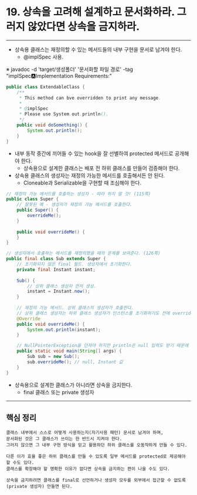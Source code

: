 # 19. 상속을 고려해 설계하고 문서화하라. 그러지 않았다면 상속을 금지하라.

---

- 상속용 클래스는 재정의할 수 있는 메서드들의 내부 구현을 문서로 남겨야 한다.
  - @implSpec 사용.

※ javadoc -d 'target/생성폴더' '문서화할 파일 경로' -tag "implSpec:a:Implementation Requirements:"
```java
public class ExtendableClass {
    /**
     * This method can bve overridden to print any message.
     *
     * @implSpec
     * Please use System.out.println().
     */
    public void doSomething() {
        System.out.println();
    }
}
```
- 내부 동작 중간에 끼어들 수 있는 hook을 잘 선별하여 protected 메서드로 공개해야 한다.
  - 상속용으로 설계한 클래스는 배포 전 하위 클래스를 만들어 검증해야 한다.
- 상속용 클래스의 생성자는 재정의 가능한 메서드를 호출해서든 안 된다.
  - Cloneable과 Serializable을 구현할 때 조심해야 한다.
```java
// 재정의 가능 메서드를 호출하는 생성자 - 따라 하지 말 것! (115쪽)
public class Super {
    // 잘못된 예 - 생성자가 재정의 가능 메서드를 호출한다.
    public Super() {
        overrideMe();
    }
    
    public void overrideMe() {
    }
}

// 생성자에서 호출하는 메서드를 재정의했을 때의 문제를 보여준다. (126쪽)
public final class Sub extends Super {
    // 초기화되지 않은 final 필드. 생성자에서 초기화한다.
    private final Instant instant;
    
    Sub() {
        // 상위 클래스 생성자 먼저 생성.
        instant = Instant.now();
    }
    
    // 재정의 가능 메서드. 상위 클래스의 생성자가 호출한다.
    // 상위 클래스 생성자는 하위 클래스 생성자가 인스턴스를 초기화하기도 전에 overrideMe를 호출.
    @Override
    public void overrideMe() {
        System.out.println(instant); 
    }

    // NullPointerException을 던져야 하지만 println은 null 입력도 받기 때문에 정상 출력.
    public static void main(String[] args) {
        Sub sub = new Sub();
        sub.overrideMe(); // null, Instant 값
    }
}
```
- 상속용으로 설계한 클래스가 아니라면 상속을 금지한다.
  - final 클래스 또는 private 생성자

---

## 핵심 정리
```
클래스 내부에서 스스로 어떻게 사용하는지(자기사용 패턴) 문서로 남겨야 하며,
문서화된 것은 그 클래스가 쓰이는 한 반드시 지켜야 한다.
그러지 않으면 그 내부 구현 방식을 믿고 활용하던 하위 클래스를 오동작하게 만들 수 있다.

다른 이가 효율 좋은 하위 클래스를 만들 수 있도록 일부 메서드를 protected로 제공해야 할 수도 있다.
클래스를 확장해야 할 명확한 이유가 없다면 상속을 금지하는 편이 나을 수도 있다.

상속을 금지하려면 클래스를 final로 선언하거나 생성자 모두를 외부에서 접근할 수 없도록(private 생성자) 만들면 된다.
```